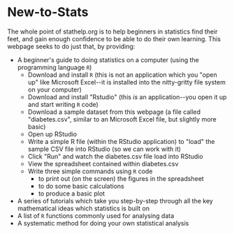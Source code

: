 # New-to-Stats
The whole point of stathelp.org is to help beginners in statistics find their feet, and gain enough confidence to be able to do their own learning. This webpage seeks to do just that, by providing:
- A beginner's guide to doing statistics on a computer (using the programming language ```R```)
  - Download and install ```R``` (this is not an application which you "open up" like Microsoft Excel--it is installed into the nitty-gritty file system on your computer)
  - Download and install "Rstudio" (this *is* an application--you open it up and start writing ```R``` code)
  - Download a sample dataset from this webpage (a file called "diabetes.csv", similar to an Microsoft Excel file, but slightly more basic)
  - Open up RStudio
  - Write a simple R file (within the RStudio application) to "load" the sample CSV file into RStudio (so we can work with it)
  - Click "Run" and watch the diabetes.csv file load into RStudio
  - View the spreadsheet contained within diabetes.csv
  - Write three simple commands using ```R``` code
    - to print out (on the screen) the figures in the spreadsheet
    - to do some basic calculations
    - to produce a basic plot
- A series of tutorials which take you step-by-step through all the key mathematical ideas which statistics is built on
- A list of ```R``` functions commonly used for analysing data
- A systematic method for doing your own statistical analysis


